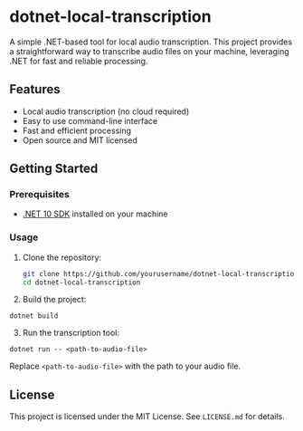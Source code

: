 # dotnet-local-transcription

A simple .NET-based tool for local audio transcription. This project provides a straightforward way to transcribe audio files on your machine, leveraging .NET for fast and reliable processing.

## Features

- Local audio transcription (no cloud required)
- Easy to use command-line interface
- Fast and efficient processing
- Open source and MIT licensed

## Getting Started

### Prerequisites

- [.NET 10 SDK](https://dotnet.microsoft.com/download) installed on your machine

### Usage

1. Clone the repository:

   ```sh
   git clone https://github.com/yourusername/dotnet-local-transcription.git
   cd dotnet-local-transcription
   ```

2. Build the project:

```pwsh
dotnet build
```

3. Run the transcription tool:

```pwsh
dotnet run -- <path-to-audio-file>
```

Replace `<path-to-audio-file>` with the path to your audio file.

## License

This project is licensed under the MIT License. See `LICENSE.md` for details.
